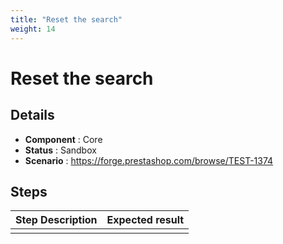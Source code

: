 ```yaml
---
title: "Reset the search"
weight: 14
---
```


# Reset the search
## Details
* **Component** : Core
* **Status** : Sandbox
* **Scenario** : https://forge.prestashop.com/browse/TEST-1374

## Steps
| Step Description | Expected result |
| ----- | ----- |
|  |  |